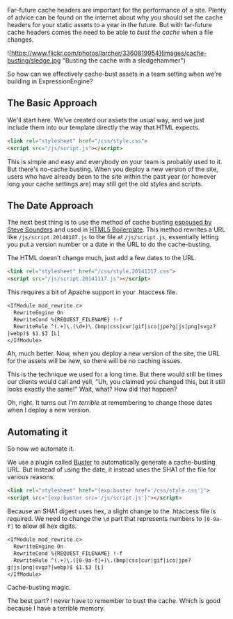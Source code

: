 Far-future cache headers are important for the performance of a site. Plenty
of advice can be found on the internet about why you should set the cache
headers for your static assets to a year in the future. But with far-future
cache headers comes the need to be able to *bust the cache* when a file
changes.

![https://www.flickr.com/photos/larcher/3360819954](images/cache-busting/sledge.jpg "Busting the cache with a sledgehammer")

So how can we effectively cache-bust assets in a team setting when we're
building in ExpressionEngine?


## The Basic Approach

We'll start here. We've created our assets the usual way, and we just include
them into our template directly the way that HTML expects.

```html
<link rel="stylesheet" href="/css/style.css">
<script src="/js/script.js"></script>
```

This is simple and easy and everybody on your team is probably used to it. But
there's no-cache busting. When you deploy a new version of the site, users who
have already been to the site within the past year (or however long your cache
settings are) may still get the old styles and scripts.


## The Date Approach

The next best thing is to use the method of cache busting [espoused by
Steve Sounders][ss] and used in [HTML5 Boilerplate][h5bp]. This method
rewrites a URL like `/js/script.20140107.js` to the file at `/js/script.js`,
essentially letting you put a version number or a date in the URL to do the
cache-busting.

The HTML doesn't change much, just add a few dates to the URL.

```html
<link rel="stylesheet" href="/css/style.20141117.css">
<script src="/js/script.20141117.js"></script>
```

This requires a bit of Apache support in your .htaccess file.

```
<IfModule mod_rewrite.c>
  RewriteEngine On
  RewriteCond %{REQUEST_FILENAME} !-f
  RewriteRule ^(.+)\.(\d+)\.(bmp|css|cur|gif|ico|jpe?g|js|png|svgz?|webp)$ $1.$3 [L]
</IfModule>
```

Ah, much better. Now, when you deploy a new version of the site, the URL for
the assets will be new, so there will be no caching issues.

This is the technique we used for a long time. But there would still be times
our clients would call and yell, "Uh, you claimed you changed this, but it
still looks exactly the same!" Wait, what? How did that happen?

Oh, right. It turns out I'm *terrible* at remembering to change those dates
when I deploy a new version.


## Automating it

So now we automate it.

We use a plugin called [Buster][buster] to automatically generate a
cache-busting URL. But instead of using the date, it instead uses the SHA1 of
the file for various reasons.

```html
<link rel="stylesheet" href="{exp:buster href='/css/style.css'}">
<script src="{exp:buster src='/js/script.js'}"></script>
```

Because an SHA1 digest uses hex, a slight change to the .htaccess file is
required. We need to change the `\d` part that represents numbers to
`[0-9a-f]` to allow all hex digits.

```
<IfModule mod_rewrite.c>
  RewriteEngine On
  RewriteCond %{REQUEST_FILENAME} !-f
  RewriteRule ^(.+)\.([0-9a-f]+)\.(bmp|css|cur|gif|ico|jpe?g|js|png|svgz?|webp)$ $1.$3 [L]
</IfModule>
```

Cache-busting magic.

The best part? I never have to remember to bust the cache. Which is good
because I have a terrible memory.


[ss]: http://www.stevesouders.com/blog/2008/08/23/revving-filenames-dont-use-querystring/
[h5bp]: https://github.com/h5bp/html5-boilerplate/blob/1d0d78509dfb31ea5236a2b6430529ccfd799763/dist/.htaccess#L931
[buster]: https://github.com/click-rain/buster
